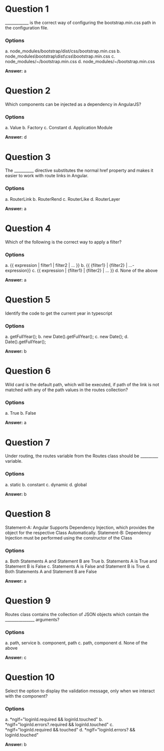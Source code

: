 # Question 1

____________ is the correct way of configuring the bootstrap.min.css path in the configuration file.

### Options

a. node_modules/bootstrap/dist/css/bootstrap.min.css
b. node_modules\bootstrap\dist\css\bootstrap.min.css
c. node_modules/~/bootstrap.min.css
d. node_modules/~/bootstrap.min.css

**Answer:** a


# Question 2

Which components can be injected as a dependency in AngularJS?

### Options

a. Value
b. Factory
c. Constant
d. Application Module

**Answer:** d


# Question 3

The __________ directive substitutes the normal href property and makes it easier to work with route links in Angular.

### Options

a. RouterLink
b. RouterRend
c. RouterLike
d. RouterLayer 

**Answer:** a


# Question 4

Which of the following is the correct way to apply a filter?

### Options

a. {{ expression | filter1 | filter2 | ... }}
b. {{ {filter1} | {filter2} | ...-expression}}
c. {{ expression | {filter1} | {filter2} | ... }}
d. None of the above

**Answer:** a


# Question 5

Identify the code to get the current year in typescript

### Options

a. getFullYear();
b. new Date().getFullYear();
c. new Date();
d. Date().getFullYear();

**Answer:** b


# Question 6

Wild card is the default path, which will be executed, if path of the link is not matched with any of the path values in the routes collection?

### Options

a. True
b. False

**Answer:** a


# Question 7

Under routing, the routes variable from the Routes class should be _________ variable.

### Options

a. static
b. constant
c. dynamic
d. global 

**Answer:** b


# Question 8

Statement-A: Angular Supports Dependency Injection, which provides the object for the respective Class Automatically.
Statement-B: Dependency Injection must be performed using the constructor of the Class

### Options

a. Both Statements A and Statement B are True
b. Statements A is True and Statement B is False
c. Statements A is False and Statement B is True
d. Both Statements A and Statement B are False

**Answer:** a


# Question 9

Routes class contains the collection of JSON objects which contain the _______________ arguments?

### Options

a. path, service
b. component, path
c. path, component
d. None of the above

**Answer:** c


# Question 10

Select the option to display the validation message, only when we interact with the component?

### Options

a. *ngIf="loginId.required  && loginId.touched"
b. *ngIf="loginId.errors?.required  && loginId.touched"
c. *ngIf="loginId.required  && touched"
d. *ngIf="loginId.errors?  && loginId.touched"

**Answer:** b

